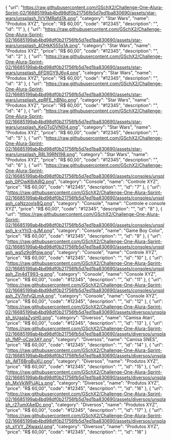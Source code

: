 {
    "url": "https://raw.githubusercontent.com/GSchX2/Challenge-One-Alura-Sprint-02/16685199ab4bd98df0b21756fb5d7ed1ba830690/assets/star-wars/unsplash_1VV1MRafd7A.png",
    "category": "Star Wars",
    "name": "Produtos XYZ",
    "price": "R$ 60,00",
    "code": "#12345",
    "description": "",
    "id": "1"
},
{
    "url": "https://raw.githubusercontent.com/GSchX2/Challenge-One-Alura-Sprint-02/16685199ab4bd98df0b21756fb5d7ed1ba830690/assets/star-wars/unsplash_4OHkK555s1A.png",
    "category": "Star Wars",
    "name": "Produtos XYZ",
    "price": "R$ 60,00",
    "code": "#12345",
    "description": "",
    "id": "2"
},
{
    "url": "https://raw.githubusercontent.com/GSchX2/Challenge-One-Alura-Sprint-02/16685199ab4bd98df0b21756fb5d7ed1ba830690/assets/star-wars/unsplash_6FDXGY9J6y4.png",
    "category": "Star Wars",
    "name": "Produtos XYZ",
    "price": "R$ 60,00",
    "code": "#12345",
    "description": "",
    "id": "3"
},
{
    "url": "https://raw.githubusercontent.com/GSchX2/Challenge-One-Alura-Sprint-02/16685199ab4bd98df0b21756fb5d7ed1ba830690/assets/star-wars/unsplash_epRFE_hBNjo.png",
    "category": "Star Wars",
    "name": "Produtos XYZ",
    "price": "R$ 60,00",
    "code": "#12345",
    "description": "",
    "id": "4"
},
{
    "url": "https://raw.githubusercontent.com/GSchX2/Challenge-One-Alura-Sprint-02/16685199ab4bd98df0b21756fb5d7ed1ba830690/assets/star-wars/unsplash_KeGToDVN0l4.png",
    "category": "Star Wars",
    "name": "Produtos XYZ",
    "price": "R$ 60,00",
    "code": "#12345",
    "description": "",
    "id": "5"
},
{
    "url": "https://raw.githubusercontent.com/GSchX2/Challenge-One-Alura-Sprint-02/16685199ab4bd98df0b21756fb5d7ed1ba830690/assets/star-wars/unsplash_R8L1l9RN198.png",
    "category": "Star Wars",
    "name": "Produtos XYZ",
    "price": "R$ 60,00",
    "code": "#12345",
    "description": "",
    "id": "6"
},
{
    "url": "https://raw.githubusercontent.com/GSchX2/Challenge-One-Alura-Sprint-02/16685199ab4bd98df0b21756fb5d7ed1ba830690/assets/consoles/unsplash_0POwK6iAiRQ.png",
    "category": "Console",
    "name": "Controle XYZ",
    "price": "R$ 60,00",
    "code": "#12345",
    "description": "",
    "id": "7"
},
{
    "url": "https://raw.githubusercontent.com/GSchX2/Challenge-One-Alura-Sprint-02/16685199ab4bd98df0b21756fb5d7ed1ba830690/assets/consoles/unsplash_caNzzoxls8Q.png",
    "category": "Console",
    "name": "Controle e console XYZ",
    "price": "R$ 60,00",
    "code": "#12345",
    "description": "",
    "id": "8"
},
{
    "url": "https://raw.githubusercontent.com/GSchX2/Challenge-One-Alura-Sprint-02/16685199ab4bd98df0b21756fb5d7ed1ba830690/assets/consoles/unsplash_k-xYhI3-gJM.png",
    "category": "Console",
    "name": "Game Boy Color",
    "price": "R$ 60,00",
    "code": "#12345",
    "description": "",
    "id": "9"
},
{
    "url": "https://raw.githubusercontent.com/GSchX2/Challenge-One-Alura-Sprint-02/16685199ab4bd98df0b21756fb5d7ed1ba830690/assets/consoles/unsplash_wa5z9o9fgjw.png",
    "category": "Console",
    "name": "Controle XYZ",
    "price": "R$ 60,00",
    "code": "#12345",
    "description": "",
    "id": "10"
},
{
    "url": "https://raw.githubusercontent.com/GSchX2/Challenge-One-Alura-Sprint-02/16685199ab4bd98df0b21756fb5d7ed1ba830690/assets/consoles/unsplash_Zjn4dT993-g.png",
    "category": "Console",
    "name": "Console XYZ",
    "price": "R$ 60,00",
    "code": "#12345",
    "description": "",
    "id": "11"
},
{
    "url": "https://raw.githubusercontent.com/GSchX2/Challenge-One-Alura-Sprint-02/16685199ab4bd98df0b21756fb5d7ed1ba830690/assets/consoles/unsplash_ZV7lnfyQLmA.png",
    "category": "Console",
    "name": "Console XYZ",
    "price": "R$ 60,00",
    "code": "#12345",
    "description": "",
    "id": "12"
},
{
    "url": "https://raw.githubusercontent.com/GSchX2/Challenge-One-Alura-Sprint-02/16685199ab4bd98df0b21756fb5d7ed1ba830690/assets/diversos/unsplash_bUgaIaZysH0.png",
    "category": "Diversos",
    "name": "Camisa Atari",
    "price": "R$ 60,00",
    "code": "#12345",
    "description": "",
    "id": "13"
},
{
    "url": "https://raw.githubusercontent.com/GSchX2/Challenge-One-Alura-Sprint-02/16685199ab4bd98df0b21756fb5d7ed1ba830690/assets/diversos/unsplash_fMP-oCze3AY.png",
    "category": "Diversos",
    "name": "Camisa SNES",
    "price": "R$ 60,00",
    "code": "#12345",
    "description": "",
    "id": "14"
},
{
    "url": "https://raw.githubusercontent.com/GSchX2/Challenge-One-Alura-Sprint-02/16685199ab4bd98df0b21756fb5d7ed1ba830690/assets/diversos/unsplash_jMT6BrgBuXU.png",
    "category": "Diversos",
    "name": "Produtos XYZ",
    "price": "R$ 60,00",
    "code": "#12345",
    "description": "",
    "id": "15"
},
{
    "url": "https://raw.githubusercontent.com/GSchX2/Challenge-One-Alura-Sprint-02/16685199ab4bd98df0b21756fb5d7ed1ba830690/assets/diversos/unsplash_MxVkWPiJALs.png",
    "category": "Diversos",
    "name": "Produtos XYZ",
    "price": "R$ 60,00",
    "code": "#12345",
    "description": "",
    "id": "16"
},
{
    "url": "https://raw.githubusercontent.com/GSchX2/Challenge-One-Alura-Sprint-02/16685199ab4bd98df0b21756fb5d7ed1ba830690/assets/diversos/unsplash_r27umXAelDc.png",
    "category": "Diversos",
    "name": "Produtos XYZ",
    "price": "R$ 60,00",
    "code": "#12345",
    "description": "",
    "id": "17"
},
{
    "url": "https://raw.githubusercontent.com/GSchX2/Challenge-One-Alura-Sprint-02/16685199ab4bd98df0b21756fb5d7ed1ba830690/assets/diversos/unsplash_sYVY_ZKwaxU.png",
    "category": "Diversos",
    "name": "Produtos XYZ",
    "price": "R$ 60,00",
    "code": "#12345",
    "description": "",
    "id": "18"
}